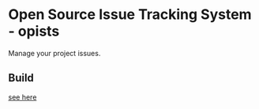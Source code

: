 # Open Source Issue Tracking System - opists
Manage your project issues.

## Build
[see here](apidoc/Build.md)